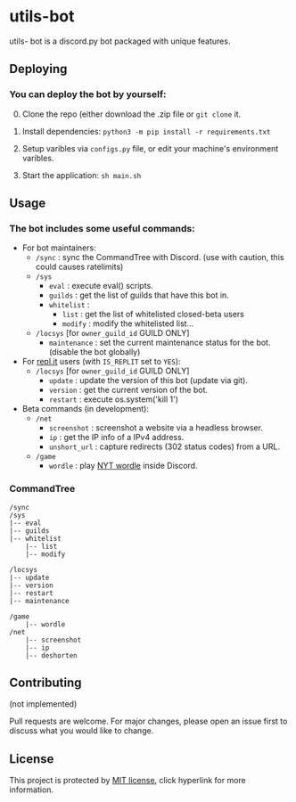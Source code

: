 # utils-bot

utils- bot is a discord.py bot packaged with unique features.

## Deploying

### You can deploy the bot by yourself:
0. Clone the repo (either download the .zip file or `git clone` it.

1. Install dependencies: `python3 -m pip install -r requirements.txt`

2. Setup varibles via `configs.py` file, or edit your machine's environment varibles.

3. Start the application: `sh main.sh`


## Usage

### The bot includes some useful commands: 

- For bot maintainers:
  + `/sync` :  sync the CommandTree with Discord. (use with caution, this could causes ratelimits)
  + `/sys` 
    + `eval` : execute eval() scripts.
    + `guilds` : get the list of guilds that have this bot in.
    + `whitelist` :
      + `list` : get the list of whitelisted closed-beta users
      + `modify` : modify the whitelisted list...
  + `/locsys` [for `owner_guild_id` GUILD ONLY]
    + `maintenance` : set the current maintenance status for the bot. (disable the bot globally)
- For [repl.it](https://replit.com) users (with `IS_REPLIT` set to `YES`):
  + `/locsys` [for `owner_guild_id` GUILD ONLY]
    + `update` : update the version of this bot (update via git).
    + `version` : get the current version of the bot.
    + `restart` : execute os.system('kill 1')
- Beta commands (in development):
  + `/net` 
    + `screenshot` : screenshot a website via a headless browser.
    + `ip` : get the IP info of a IPv4 address.
    + `unshort_url` : capture redirects (302 status codes) from a URL.
  + `/game` 
    + `wordle` : play [NYT wordle](https://www.nytimes.com/games/wordle) inside Discord.

### CommandTree
```
/sync
/sys
|-- eval
|-- guilds
|-- whitelist
    |-- list
    |-- modify

/locsys
|-- update
|-- version
|-- restart
|-- maintenance

/game
    |-- wordle
/net
    |-- screenshot
    |-- ip
    |-- deshorten
```

## Contributing

(not implemented)

Pull requests are welcome. For major changes, please open an issue first
to discuss what you would like to change.

## License

This project is protected by [MIT license](https://choosealicense.com/licenses/mit/), click hyperlink for more information.